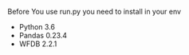
Before You use run.py you need to install in your env

<ul>
<li>Python 3.6</li>
<li>Pandas 0.23.4 </li>
<li>WFDB 2.2.1 </li>
</ul>  